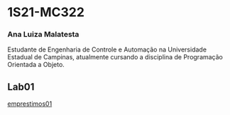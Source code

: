 # 1S21-MC322

### Ana Luiza Malatesta 

Estudante de Engenharia de Controle e Automação na Universidade Estadual de Campinas, atualmente cursando a disciplina de Programação Orientada a Objeto.

## Lab01
[emprestimos01](https://hub-binder.mybinder.ovh/user/santanche-c2learn-v0yjihii/lab/tree/emprestimos01-ra193199.ipynb)
